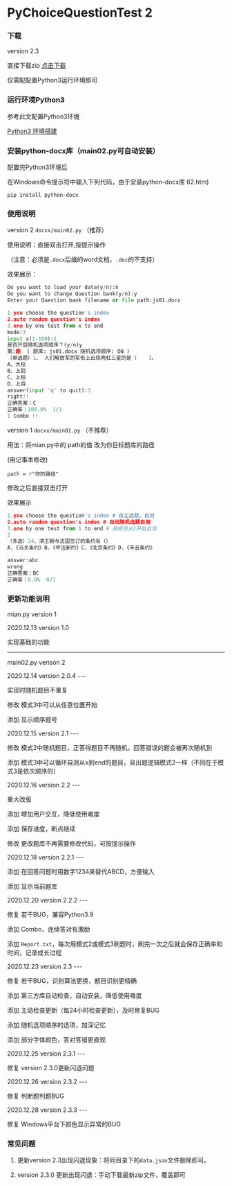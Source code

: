 # PyChoiceQuestionTest 2

### 下载

version 2.3

直接下载zip  [点击下载](https://github.com/CsomePro/PyChoiceQuestionTest2/archive/master.zip)

仅需配配置Python3运行环境即可

### 运行环境Python3

参考此文配置Python3环境

[Python3 环境搭建](https://www.runoob.com/python3/python3-install.html)

### 安装python-docx库（main02.py可自动安装）

配置完Python3环境后

在Windows命令提示符中输入下列代码，由于安装python-docx库
62.htm)

`pip install python-docx`

### 使用说明

version 2  `docxx/main02.py` （推荐）

使用说明：直接双击打开,按提示操作

（注意：必须是`.docx`后缀的word文档，`.doc`的不支持）

效果展示：
``` python
Do you want to load your data(y/n):n
Do you want to change Question bank(y/n):y
Enter your Question bank filename or file path:js01.docx

1.you choose the question's index
2.auto random question's index
3.one by one test from x to end
mode:3
input x(1-100):1
是否开启随机选项顺序？(y/n)y
第1题  ( 题库: js01.docx 随机选项顺序: ON )
（单选题）1、 人们解放军的军衔上出现两杠三星的是（    ）。
A、大校
B、上尉 
C、上校 
D、上将 
answer(input 'q' to quit):3
right!!
正确答案：C
正确率：100.0%  1/1 
1 Combo !!
```

version 1  `docxx/main01.py` （不推荐）

用法：将mian.py中的 path的值 改为你目标题库的路径

(用记事本修改)

`path = r"你的路径"`

修改之后直接双击打开

效果展示
``` python
1.you choose the question's index # 自主选题，自测
2.auto random question's index # 自动随机选题自测
3.one by one test from 1 to end # 按顺序从1开始自测
2
（多选）24、清王朝与法国签订的条约有（）
A.《马关条约》B.《中法新约》C.《北京条约》D.《辛丑条约》

answer:abc
wrong
正确答案：BC
正确率：0.0%  0/1
```

### 更新功能说明
mian.py version 1

2020.12.13 version 1.0

实现基础的功能

--------------------------

main02.py verison 2

2020.12.14 version 2.0.4 ---

实现时随机题目不重复

修改 模式3中可以从任意位置开始

添加 显示顺序题号

2020.12.15 version 2.1 ---

修改 模式2中随机题目，正答得题目不再随机，回答错误的题会被再次随机到

添加 模式3中可以循环自测从x到end的题目，且出题逻辑模式2一样（不同在于模式3是依次顺序的）

2020.12.16 version 2.2 ---

重大改版

添加 增加用户交互，降低使用难度

添加 保存进度，断点继续

修改 更改题库不再需要修改代码，可按提示操作

2020.12.18 version 2.2.1 ---

添加 在回答问题时用数字1234来替代ABCD，方便输入

添加 显示当前题库

2020.12.20 version 2.2.2 ---


修复 若干BUG，兼容Python3.9

添加 Combo，连续答对有激励

添加 `Report.txt`，每次用模式2或模式3刷题时，刷完一次之后就会保存正确率和时间，记录成长过程

2020.12.23 version 2.3 ---

修复 若干BUG，识别算法更换，题目识别更精确

添加 第三方库自动检查，自动安装，降低使用难度

添加 主动检查更新（每24小时检查更新），及时修复BUG

添加 随机选项顺序的选项，加深记忆

添加 部分字体颜色，答对答错更直观

2020.12.25 version 2.3.1 ---

修复 version 2.3.0更新闪退问题

2020.12.26 version 2.3.2 ---

修复 判断题判题BUG

2020.12.28 version 2.3.3 ---

修复 Windows平台下颜色显示异常的BUG

### 常见问题

1. 更新version 2.3出现闪退现象：将同目录下的`data.json`文件删除即可。

2. version 2.3.0 更新出现闪退：手动下载最新zip文件，覆盖即可
